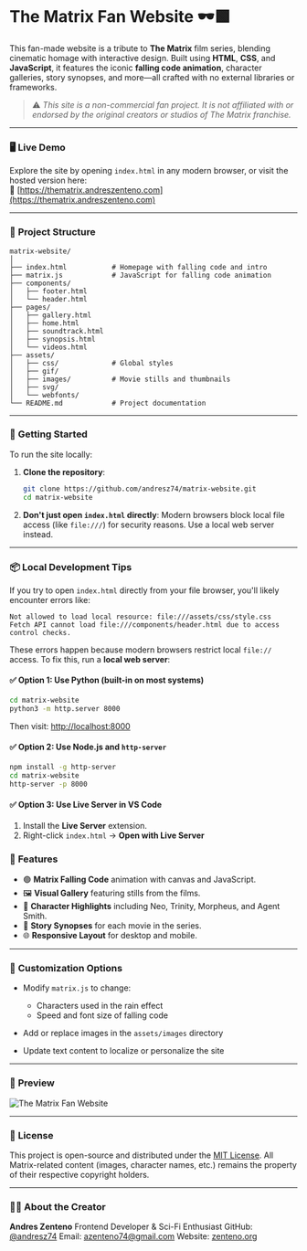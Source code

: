 # The Matrix Fan Website 🕶️🟩

This fan-made website is a tribute to **The Matrix** film series, blending cinematic homage with interactive design. Built using **HTML**, **CSS**, and **JavaScript**, it features the iconic **falling code animation**, character galleries, story synopses, and more—all crafted with no external libraries or frameworks.

> ⚠️ *This site is a non-commercial fan project. It is not affiliated with or endorsed by the original creators or studios of The Matrix franchise.*

---

### 🖥️ **Live Demo**

Explore the site by opening `index.html` in any modern browser, or visit the hosted version here:  
🔗 [https://thematrix.andreszenteno.com](https://thematrix.andreszenteno.com)

---

### 📁 **Project Structure**

```plaintext
matrix-website/
│
├── index.html           # Homepage with falling code and intro
├── matrix.js            # JavaScript for falling code animation
├── components/
│   ├── footer.html
│   └── header.html
├── pages/
│   ├── gallery.html
│   ├── home.html
│   ├── soundtrack.html
│   ├── synopsis.html
│   └── videos.html
├── assets/
│   ├── css/             # Global styles
│   ├── gif/
│   ├── images/          # Movie stills and thumbnails
│   ├── svg/
│   └── webfonts/
└── README.md            # Project documentation
```

---

### 🚀 **Getting Started**

To run the site locally:

1. **Clone the repository**:

   ```bash
   git clone https://github.com/andresz74/matrix-website.git
   cd matrix-website
   ```

2. **Don't just open `index.html` directly**:
   Modern browsers block local file access (like `file:///`) for security reasons. Use a local web server instead.

---

### 📦 **Local Development Tips**

If you try to open `index.html` directly from your file browser, you'll likely encounter errors like:

```
Not allowed to load local resource: file:///assets/css/style.css
Fetch API cannot load file:///components/header.html due to access control checks.
```

These errors happen because modern browsers restrict local `file://` access. To fix this, run a **local web server**:

#### ✅ Option 1: Use Python (built-in on most systems)

```bash
cd matrix-website
python3 -m http.server 8000
```

Then visit: [http://localhost:8000](http://localhost:8000)

#### ✅ Option 2: Use Node.js and `http-server`

```bash
npm install -g http-server
cd matrix-website
http-server -p 8000
```

#### ✅ Option 3: Use **Live Server** in VS Code

1. Install the **Live Server** extension.
2. Right-click `index.html` → **Open with Live Server**


### 🧠 **Features**

* 🟢 **Matrix Falling Code** animation with canvas and JavaScript.
* 🖼️ **Visual Gallery** featuring stills from the films.
* 📝 **Character Highlights** including Neo, Trinity, Morpheus, and Agent Smith.
* 📜 **Story Synopses** for each movie in the series.
* 🌐 **Responsive Layout** for desktop and mobile.

---

### 🎨 **Customization Options**

* Modify `matrix.js` to change:

  * Characters used in the rain effect
  * Speed and font size of falling code
* Add or replace images in the `assets/images` directory
* Update text content to localize or personalize the site

---

### 🌟 **Preview**

![The Matrix Fan Website](https://zenteno.org/public_assets/matrix-website-screenshot.png)

---

### 📄 **License**

This project is open-source and distributed under the [MIT License](LICENSE).
All Matrix-related content (images, character names, etc.) remains the property of their respective copyright holders.

---

### 🙋‍♂️ **About the Creator**

**Andres Zenteno**
Frontend Developer & Sci-Fi Enthusiast
GitHub: [@andresz74](https://github.com/andresz74)
Email: [azenteno74@gmail.com](mailto:azenteno74@gmail.com)
Website: [zenteno.org](https://zenteno.org)
